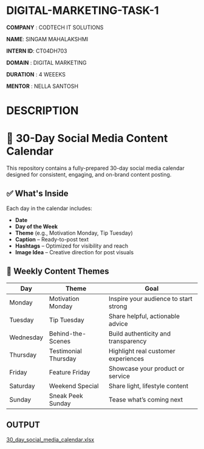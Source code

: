 # DIGITAL-MARKETING-TASK-1

**COMPANY** : CODTECH IT SOLUTIONS

**NAME**: SINGAM MAHALAKSHMI

**INTERN ID**: CT04DH703

**DOMAIN** : DIGITAL MARKETING 

**DURATION** : 4 WEEEKS 

**MENTOR** : NELLA SANTOSH

# DESCRIPTION

# 📅 30-Day Social Media Content Calendar

This repository contains a fully-prepared 30-day social media calendar designed for consistent, engaging, and on-brand content posting.

## ✅ What's Inside

Each day in the calendar includes:
- **Date**
- **Day of the Week**
- **Theme** (e.g., Motivation Monday, Tip Tuesday)
- **Caption** – Ready-to-post text
- **Hashtags** – Optimized for visibility and reach
- **Image Idea** – Creative direction for post visuals

## 📌 Weekly Content Themes

| Day        | Theme                 | Goal                                  |
|------------|-----------------------|---------------------------------------|
| Monday     | Motivation Monday     | Inspire your audience to start strong |
| Tuesday    | Tip Tuesday           | Share helpful, actionable advice      |
| Wednesday  | Behind-the-Scenes     | Build authenticity and transparency   |
| Thursday   | Testimonial Thursday  | Highlight real customer experiences   |
| Friday     | Feature Friday        | Showcase your product or service      |
| Saturday   | Weekend Special       | Share light, lifestyle content        |
| Sunday     | Sneak Peek Sunday     | Tease what’s coming next              |


## OUTPUT 

[30_day_social_media_calendar.xlsx](https://github.com/user-attachments/files/21341064/30_day_social_media_calendar.xlsx)
